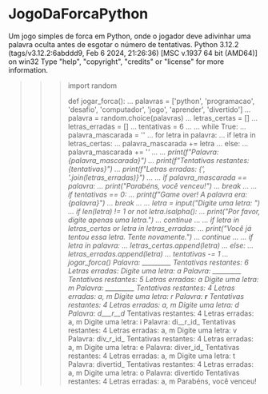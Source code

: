 # JogoDaForcaPython
Um jogo simples de forca em Python, onde o jogador deve adivinhar uma palavra oculta antes de esgotar o número de tentativas.
Python 3.12.2 (tags/v3.12.2:6abddd9, Feb  6 2024, 21:26:36) [MSC v.1937 64 bit (AMD64)] on win32
Type "help", "copyright", "credits" or "license" for more information.
>>> import random
>>>
>>> def jogar_forca():
...     palavras = ['python', 'programacao', 'desafio', 'computador', 'jogo', 'aprender', 'divertido']
...     palavra = random.choice(palavras)
...     letras_certas = []
...     letras_erradas = []
...     tentativas = 6
...
...     while True:
...         palavra_mascarada = ''
...         for letra in palavra:
...             if letra in letras_certas:
...                 palavra_mascarada += letra
...             else:
...                 palavra_mascarada += '_'
...
...         print(f"Palavra: {palavra_mascarada}")
...         print(f"Tentativas restantes: {tentativas}")
...         print(f"Letras erradas: {', '.join(letras_erradas)}")
...
...         if palavra_mascarada == palavra:
...             print("Parabéns, você venceu!")
...             break
...
...         if tentativas == 0:
...             print(f"Game over! A palavra era: {palavra}")
...             break
...
...         letra = input("Digite uma letra: ")
...         if len(letra) != 1 or not letra.isalpha():
...             print("Por favor, digite apenas uma letra.")
...             continue
...
...         if letra in letras_certas or letra in letras_erradas:
...             print("Você já tentou essa letra. Tente novamente.")
...             continue
...
...         if letra in palavra:
...             letras_certas.append(letra)
...         else:
...             letras_erradas.append(letra)
...             tentativas -= 1
...
>>> jogar_forca()
Palavra: _________
Tentativas restantes: 6
Letras erradas:
Digite uma letra: a
Palavra: _________
Tentativas restantes: 5
Letras erradas: a
Digite uma letra: m
Palavra: _________
Tentativas restantes: 4
Letras erradas: a, m
Digite uma letra: r
Palavra: ____r____
Tentativas restantes: 4
Letras erradas: a, m
Digite uma letra: d
Palavra: d___r__d_
Tentativas restantes: 4
Letras erradas: a, m
Digite uma letra: i
Palavra: di__r_id_
Tentativas restantes: 4
Letras erradas: a, m
Digite uma letra: v
Palavra: div_r_id_
Tentativas restantes: 4
Letras erradas: a, m
Digite uma letra: e
Palavra: diver_id_
Tentativas restantes: 4
Letras erradas: a, m
Digite uma letra: t
Palavra: divertid_
Tentativas restantes: 4
Letras erradas: a, m
Digite uma letra: o
Palavra: divertido
Tentativas restantes: 4
Letras erradas: a, m
Parabéns, você venceu!
>>>
